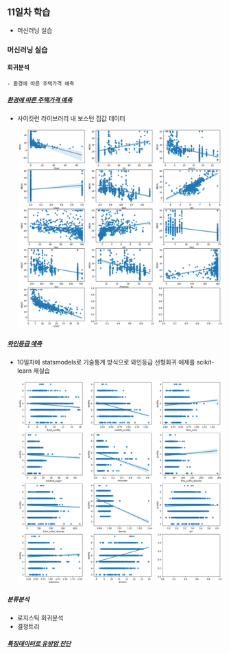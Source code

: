 ## 11일차 학습
- 머신러닝 실습
    
### 머신러닝 실습

#### 회귀분석
    - 환경에 따른 주택가격 예측

##### [환경에 따른 주택가격 예측](https://github.com/vinca0224/bigdata-analysis-2024/blob/main/day11/da23_%EB%B3%B4%EC%8A%A4%ED%84%B4%EC%A3%BC%ED%83%9D%EA%B0%80%EA%B2%A9_%ED%9A%8C%EA%B7%80%EB%B6%84%EC%84%9D.ipynb)
- 사이킷런 라이브러리 내 보스턴 집값 데이터

    ![회귀분석 시각화](https://github.com/vinca0224/bigdata-analysis-2024/blob/main/day11/ba014.png)

##### [와인등급 예측](https://github.com/vinca0224/bigdata-analysis-2024/blob/main/day11/da24_%EC%99%80%EC%9D%B8%ED%92%88%EC%A7%88%EB%93%B1%EA%B8%89_%ED%9A%8C%EA%B7%80%EB%B6%84%EC%84%9D.ipynb)
- 10일차에 statsmodels로 기술통계 방식으로 와인등급 선형회귀 에제를 scikit-learn 재실습

    ![결과산점도](https://github.com/vinca0224/bigdata-analysis-2024/blob/main/day11/ba015.png)

##### 분류분석
- 로지스틱 회귀분석
- 결정트리

##### [특징데이터로 유방암 진단](https://github.com/vinca0224/bigdata-analysis-2024/blob/main/day11/da25_%EC%9C%A0%EB%B0%A9%EC%95%94%EC%A7%84%EB%8B%A8_%EB%A1%9C%EC%A7%80%EC%8A%A4%ED%8B%B1%ED%9A%8C%EA%B7%80%EB%B6%84%EC%84%9D.ipynb)
